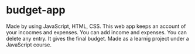 # budget-app
Made by using JavaScript, HTML, CSS.
This web app keeps an account of your incocmes and expenses. 
You can add income and expenses.
You can delete any entry.
It gives the final budget.
Made as a learnig project under a JavaScript course.
